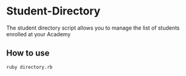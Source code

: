 # Student-Directory

The student directory script allows you to manage the list of students enrolled
at your Academy

## How to use ##

```shell
ruby directory.rb
```
